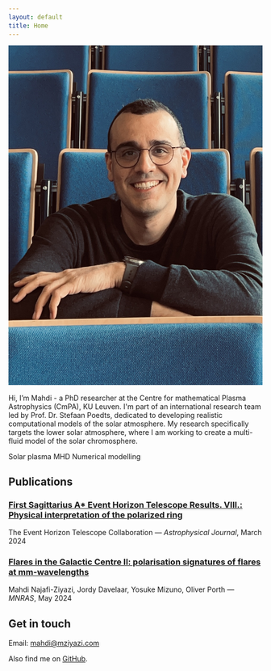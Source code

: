 ```yaml
---
layout: default
title: Home
---
```


<main class="wrap">
  <section id="about">
    <div class="hero">
      <img src="UC.jpeg" alt="Portrait of Mahdi Najafi-Ziyazi" class="avatar" />
      <div>
        <p class="subtitle">
         Hi, I’m Mahdi - a PhD researcher at the Centre for mathematical Plasma Astrophysics (CmPA), KU Leuven. I'm part of an international research team   led by Prof. Dr. Stefaan Poedts, dedicated to developing realistic computational models of the solar atmosphere. My research specifically targets the lower solar atmosphere, where I am working to create a multi-fluid model of the solar chromosphere.
        </p>
        <div class="badges" style="margin-top:14px">
          <span class="badge">Solar plasma</span>
          <span class="badge">MHD</span>
          <span class="badge">Numerical modelling</span>
        </div>
      </div>
    </div>
  </section>

  

  <section id="publications">
    <h2>Publications</h2>
    <div class="card">
      <div class="list">
        <div class="pub">
          <h3>
            <a href="#" onclick="return false;" title="Add DOI/URL here">
              First Sagittarius A* Event Horizon Telescope Results. VIII.: Physical interpretation of the polarized ring
            </a>
          </h3>
          <div class="meta">The Event Horizon Telescope Collaboration — <em>Astrophysical Journal</em>, March 2024</div>
        </div>
        <div class="pub">
          <h3>
            <a href="#" onclick="return false;" title="Add DOI/URL here">
              Flares in the Galactic Centre II: polarisation signatures of flares at mm-wavelengths
            </a>
          </h3>
          <div class="meta">Mahdi Najafi-Ziyazi, Jordy Davelaar, Yosuke Mizuno, Oliver Porth — <em>MNRAS</em>, May 2024</div>
        </div>
      </div>
    </div>
  </section>

  <section id="contact">
    <h2>Get in touch</h2>
    <div class="card">
      <p>Email: <a href="mailto:mahdi@mziyazi.com">mahdi@mziyazi.com</a></p>
      <p>Also find me on <a href="https://github.com/mziyazi" target="_blank" rel="noopener">GitHub</a>.</p>
    </div>
  </section>
</main>
